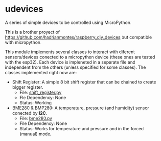 # udevices
A series of simple devices to be controlled using MicroPython.

This is a brother proyect of https://github.com/hadrianmontes/raspberry_diy_devices but compatible with micropython.

This module implements several classes to
interact with diferent sensors/devices conected to a micropython device (these ones are tested with the esp32).
Each device is impleneted in a separate file and independent from the
others (unless specified for some classes). The classes implemented
right now are:

  * Shift Register: A simple 8 bit shift register that can be chained to create bigger register.
    * File: [shift_register.py](./shift_register.py)
    * Fle Dependency: None
    * Status: Working
  * BME280 & BMP280: A temperature, pressure (and humidity) sensor conected by **I2C**.
    * File: [bme280.py](./bme280.py)
	* File Dependency: None
	* Status: Works for temperature and pressure and in the forced (manual) mode.

